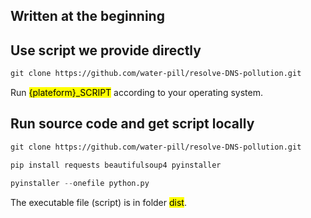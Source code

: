 ## Written at the beginning

## Use script we provide directly

```txt
git clone https://github.com/water-pill/resolve-DNS-pollution.git
```

Run <mark>{plateform}_SCRIPT</mark> according to your operating system.


## Run source code and get script locally

```txt
git clone https://github.com/water-pill/resolve-DNS-pollution.git
```

```python
pip install requests beautifulsoup4 pyinstaller
```

```python
pyinstaller --onefile python.py
```

The executable file (script) is in folder <mark>dist</mark>.
